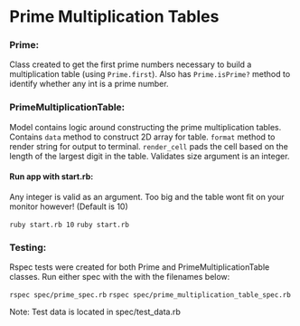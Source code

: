 # Prime Multiplication Tables

### Prime:
Class created to get the first prime numbers necessary to build a multiplication table (using `Prime.first`). Also has `Prime.isPrime?` method to identify whether any int is a prime number.

### PrimeMultiplicationTable:
Model contains logic around constructing the prime multiplication tables. Contains `data` method to construct 2D array for table. `format` method to render string for output to terminal. `render_cell` pads the cell based on the length of the largest digit in the table. Validates size argument is an integer.

#### Run app with start.rb:
Any integer is valid as an argument. Too big and the table wont fit on your monitor however! (Default is 10)

`ruby start.rb 10`
`ruby start.rb`

### Testing:
Rspec tests were created for both Prime and PrimeMultiplicationTable classes. Run either spec with the with the filenames below:

`rspec spec/prime_spec.rb`
`rspec spec/prime_multiplication_table_spec.rb`

Note: Test data is located in spec/test_data.rb
